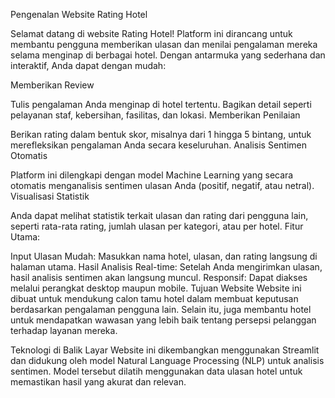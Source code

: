 Pengenalan Website Rating Hotel

Selamat datang di website Rating Hotel! Platform ini dirancang untuk membantu pengguna memberikan ulasan dan menilai pengalaman mereka selama menginap di berbagai hotel. Dengan antarmuka yang sederhana dan interaktif, Anda dapat dengan mudah:

Memberikan Review

Tulis pengalaman Anda menginap di hotel tertentu. Bagikan detail seperti pelayanan staf, kebersihan, fasilitas, dan lokasi.
Memberikan Penilaian

Berikan rating dalam bentuk skor, misalnya dari 1 hingga 5 bintang, untuk merefleksikan pengalaman Anda secara keseluruhan.
Analisis Sentimen Otomatis

Platform ini dilengkapi dengan model Machine Learning yang secara otomatis menganalisis sentimen ulasan Anda (positif, negatif, atau netral).
Visualisasi Statistik

Anda dapat melihat statistik terkait ulasan dan rating dari pengguna lain, seperti rata-rata rating, jumlah ulasan per kategori, atau per hotel.
Fitur Utama:

Input Ulasan Mudah: Masukkan nama hotel, ulasan, dan rating langsung di halaman utama.
Hasil Analisis Real-time: Setelah Anda mengirimkan ulasan, hasil analisis sentimen akan langsung muncul.
Responsif: Dapat diakses melalui perangkat desktop maupun mobile.
Tujuan Website
Website ini dibuat untuk mendukung calon tamu hotel dalam membuat keputusan berdasarkan pengalaman pengguna lain. Selain itu, juga membantu hotel untuk mendapatkan wawasan yang lebih baik tentang persepsi pelanggan terhadap layanan mereka.

Teknologi di Balik Layar
Website ini dikembangkan menggunakan Streamlit dan didukung oleh model Natural Language Processing (NLP) untuk analisis sentimen. Model tersebut dilatih menggunakan data ulasan hotel untuk memastikan hasil yang akurat dan relevan.
